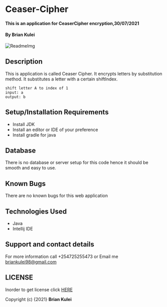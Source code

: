 # Ceaser-Cipher
#### This is an application for CeaserCipher encryption,30/07/2021
#### By **Brian Kulei**
![ReadmeImg](https://upload.wikimedia.org/wikipedia/commons/thumb/4/4a/Caesar_cipher_left_shift_of_3.svg/1200px-Caesar_cipher_left_shift_of_3.svg.png "Optional title")
## Description
This is application is called Ceaser Cipher. It encrypts letters by substitution method. It substitutes a letter with a certain shiftIndex. 
```
shift letter A to index of 1
input: a
output: b
```
## Setup/Installation Requirements
* Install JDK 
* Install an editor or IDE of your preference
* Install gradle for java

## Database
There is no database or server setup for this code hence it should be smooth and easy to use.

## Known Bugs
There are no known bugs for this web application

## Technologies Used
* Java
* Intellij IDE
## Support and contact details
For more information call +254725255473 or Email me briankulei98@gmail.com

## LICENSE
Inorder to get license click [HERE](LICENSE)

Copyright (c) {2021} **Brian Kulei**

